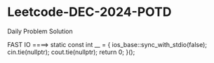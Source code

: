 # Leetcode-DEC-2024-POTD
Daily Problem Solution


FAST IO ====>   static const int __ = [](){
                      ios_base::sync_with_stdio(false);
                      cin.tie(nullptr);
                      cout.tie(nullptr);
                      return 0;
                }();
